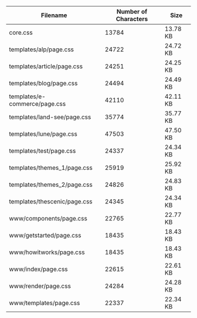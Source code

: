 | Filename                      | Number of Characters | Size     |
| ----------------------------- | -------------------- | -------- |
| core.css                      | 13784                | 13.78 KB |
| templates/alp/page.css        | 24722                | 24.72 KB |
| templates/article/page.css    | 24251                | 24.25 KB |
| templates/blog/page.css       | 24494                | 24.49 KB |
| templates/e-commerce/page.css | 42110                | 42.11 KB |
| templates/land-see/page.css   | 35774                | 35.77 KB |
| templates/lune/page.css       | 47503                | 47.50 KB |
| templates/test/page.css       | 24337                | 24.34 KB |
| templates/themes_1/page.css   | 25919                | 25.92 KB |
| templates/themes_2/page.css   | 24826                | 24.83 KB |
| templates/thescenic/page.css  | 24345                | 24.34 KB |
| www/components/page.css       | 22765                | 22.77 KB |
| www/getstarted/page.css       | 18435                | 18.43 KB |
| www/howitworks/page.css       | 18435                | 18.43 KB |
| www/index/page.css            | 22615                | 22.61 KB |
| www/render/page.css           | 24284                | 24.28 KB |
| www/templates/page.css        | 22337                | 22.34 KB |
